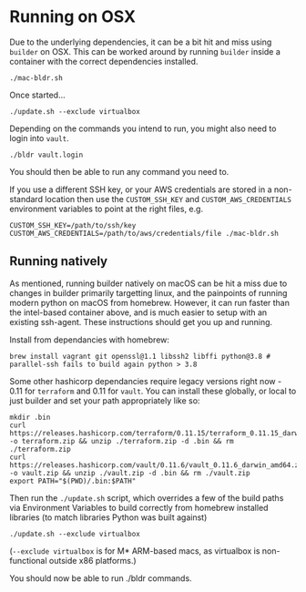 # Running on OSX

Due to the underlying dependencies, it can be a bit hit and miss using `builder` on OSX. This can be worked around by running `builder` inside a container with the correct dependencies installed.

```
./mac-bldr.sh
```

Once started...

```
./update.sh --exclude virtualbox
```

Depending on the commands you intend to run, you might also need to login into `vault`.

```
./bldr vault.login
```

You should then be able to run any command you need to.

If you use a different SSH key, or your AWS credentials are stored in a non-standard location then use the `CUSTOM_SSH_KEY` and `CUSTOM_AWS_CREDENTIALS` environment variables to point at the right files, e.g.

```
CUSTOM_SSH_KEY=/path/to/ssh/key CUSTOM_AWS_CREDENTIALS=/path/to/aws/credentials/file ./mac-bldr.sh
```

## Running natively

As mentioned, running builder natively on macOS can be hit a miss due to changes in builder primarily targetting linux, and the painpoints of running modern python on macOS from homebrew. However, it can run faster than the intel-based container above, and is much easier to setup with an existing ssh-agent. These instructions should get you up and running.

Install from dependancies with homebrew:

```
brew install vagrant git openssl@1.1 libssh2 libffi python@3.8 # parallel-ssh fails to build again python > 3.8
```

Some other hashicorp dependancies require legacy versions right now - 0.11 for `terraform` and 0.11 for `vault`. You can install these globally, or local to just builder and set your path appropriately like so:

```
mkdir .bin
curl https://releases.hashicorp.com/terraform/0.11.15/terraform_0.11.15_darwin_amd64.zip -o terraform.zip && unzip ./terraform.zip -d .bin && rm ./terraform.zip
curl https://releases.hashicorp.com/vault/0.11.6/vault_0.11.6_darwin_amd64.zip -o vault.zip && unzip ./vault.zip -d .bin && rm ./vault.zip
export PATH="$(PWD)/.bin:$PATH"
```

Then run the `./update.sh` script, which overrides a few of the build paths via Environment Variables to build correctly from homebrew installed libraries (to match libraries Python was built against)

```
./update.sh --exclude virtualbox
```

(`--exclude virtualbox` is for M* ARM-based macs, as virtualbox is non-functional outside x86 platforms.)

You should now be able to run ./bldr commands.
